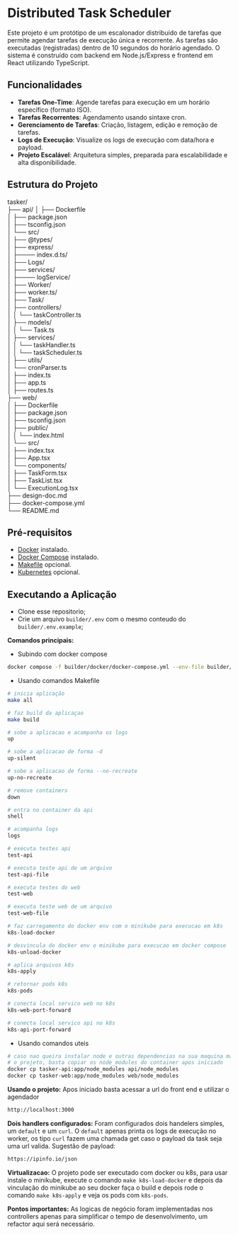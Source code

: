 # Distributed Task Scheduler

Este projeto é um protótipo de um escalonador distribuído de tarefas que permite agendar tarefas de execução única e recorrente. As tarefas são executadas (registradas) dentro de 10 segundos do horário agendado. O sistema é construído com backend em Node.js/Express e frontend em React utilizando TypeScript.

## Funcionalidades

- **Tarefas One-Time**: Agende tarefas para execução em um horário específico (formato ISO).
- **Tarefas Recorrentes**: Agendamento usando sintaxe cron.
- **Gerenciamento de Tarefas**: Criação, listagem, edição e remoção de tarefas.
- **Logs de Execução**: Visualize os logs de execução com data/hora e payload.
- **Projeto Escalável**: Arquitetura simples, preparada para escalabilidade e alta disponibilidade.

## Estrutura do Projeto
tasker/ <br>
├── api/
│   ├── Dockerfile<br>
│   ├── package.json<br>
│   ├── tsconfig.json<br>
│   └── src/<br>
│       ├── @types/<br>
│           ├── express/<br>
│           ├──── index.d.ts/<br>
│       ├── Logs/<br>
│           ├── services/<br>
│           ├──── logService/<br>
│       ├── Worker/<br>
│           ├── worker.ts/<br>
│       ├── Task/<br>
│           ├── controllers/<br>
│           │   └── taskController.ts<br>
│           ├── models/<br>
│           │   └── Task.ts<br>
│           ├── services/<br>
│           │   └── taskHandler.ts<br>
│           │   └── taskScheduler.ts<br>
│       ├── utils/<br>
│           └── cronParser.ts<br>
│       ├── index.ts<br>
│       ├── app.ts<br>
│       ├── routes.ts<br>
├── web/<br>
│   ├── Dockerfile<br>
│   ├── package.json<br>
│   ├── tsconfig.json<br>
│   ├── public/<br>
│   │   └── index.html<br>
│   └── src/<br>
│       ├── index.tsx<br>
│       ├── App.tsx<br>
│       └── components/<br>
│           ├── TaskForm.tsx<br>
│           ├── TaskList.tsx<br>
│           └── ExecutionLog.tsx<br>
├── design-doc.md<br>
├── docker-compose.yml<br>
└── README.md<br>



## Pré-requisitos

- [Docker](https://www.docker.com/) instalado.
- [Docker Compose](https://docs.docker.com/compose/) instalado.
- [Makefile](https://www.gnu.org/software/make/manual/make.html) opcional.
- [Kubernetes](https://kubernetes.io/) opcional.

## Executando a Aplicação
- Clone esse repositorio;
- Crie um arquivo `builder/.env` com o mesmo conteudo do `builder/.env.example`;

**Comandos principais:**
- Subindo com docker compose
```bash
docker compose -f builder/docker/docker-compose.yml --env-file builder/.env up --build
```
- Usando comandos Makefile
```bash
# inicia aplicação
make all

# faz build da aplicaçao
make build

# sobe a aplicacao e acompanha os logs
up

# sobe a aplicacao de forma -d
up-silent

# sobe a aplicacao de forma --no-recreate
up-no-recreate

# remove containers
down

# entra no container da api
shell

# acompanha logs
logs

# executa testes api
test-api

# executa teste api de um arquivo 
test-api-file

# executa testes do web
test-web

# executa teste web de um arquivo 
test-web-file

# faz carregamento do docker env com o minikube para execucao em k8s
k8s-load-docker

# desvincula do docker env o minikube para execucao em docker compose
k8s-unload-docker

# aplica arquivos k8s
k8s-apply

# retornar pods k8s
k8s-pods

# conecta local servico web no k8s
k8s-web-port-forward

# conecta local servico api no k8s
k8s-api-port-forward
```

- Usando comandos uteis
```bash
# caso nao queira instalar node e outras dependencias na sua maquina mas ainda quer que sua ide consiga interpretar
# o projeto, basta copiar os node_modules do container apos iniciado
docker cp tasker-api:app/node_modules api/node_modules
docker cp tasker-web:app/node_modules web/node_modules
```

**Usando o projeto:**
Apos iniciado basta acessar a url do front end e utilizar o agendador
```bash
http://localhost:3000
```

**Dois handlers configurados:**
Foram configurados dois handelers simples, um `default` e um `curl`. O `default` apenas printa os logs de execução no
worker, os tipo `curl` fazem uma chamada get caso o payload da task seja uma url valida. Sugestão de payload:
```bash
https://ipinfo.io/json
```

**Virtualizacao:**
O projeto pode ser executado com docker ou k8s, para usar instale o minikube, execute o comando `make k8s-load-docker` e 
depois da vinculação do minikube ao seu docker faça o build e depois rode o comando `make k8s-apply` e veja os pods com
`k8s-pods`.

**Pontos importantes:**
As logicas de negócio foram implementadas nos controllers apenas para simplificar o tempo de desenvolvimento, um 
refactor aqui será necessário.